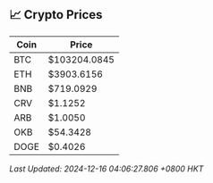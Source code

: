 ## 📈 Crypto Prices

| Coin | Price |
| ---- | ----- |
| BTC | $103204.0845 |
| ETH | $3903.6156 |
| BNB | $719.0929 |
| CRV | $1.1252 |
| ARB | $1.0050 |
| OKB | $54.3428 |
| DOGE | $0.4026 |

_Last Updated: 2024-12-16 04:06:27.806 +0800 HKT_